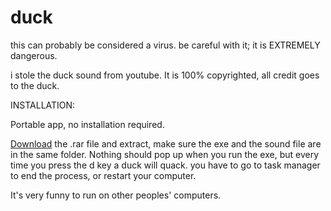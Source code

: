 # duck

this can probably be considered a virus.  be careful with it; it is EXTREMELY dangerous.

i stole the duck sound from youtube. It is 100% copyrighted, all credit goes to the duck.

INSTALLATION:

Portable app, no installation required.

[Download](https://drive.google.com/uc?export=download&id=1bTvagpCU82w-PnTmXBqmUfSczeyCyn2H) the .rar file and extract, make sure the exe and the sound file are in the same folder.
Nothing should pop up when you run the exe, but every time you press the d key a duck will quack.
you have to go to task manager to end the process, or restart your computer.

It's very funny to run on other peoples' computers.
